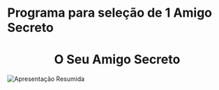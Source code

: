 # Programa para seleção de 1 Amigo Secreto

<h1 align="center"> O Seu Amigo Secreto </h1>

![Apresentação Resumida](Downloads\Read-me.jpg)